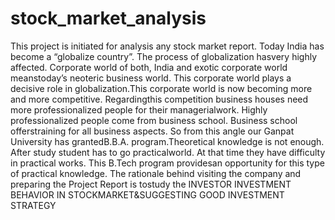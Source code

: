 # stock_market_analysis
This project is initiated for analysis any stock market report.
Today India has become a “globalize country”. The process of globalization hasvery highly affected. Corporate world of both, India and exotic corporate world meanstoday’s neoteric business world. This corporate world plays a decisive role in globalization.This corporate world is now becoming more and more competitive. Regardingthis competition business houses need more professionalized people for their managerialwork. Highly professionalized people come from business school. Business school offerstraining for all business aspects. So from this angle our Ganpat University has grantedB.B.A. program.Theoretical knowledge is not enough. After study student has to go practicalworld. At that time they have difficulty in practical works. This B.Tech program providesan opportunity for this type of practical knowledge.
The rationale behind visiting the company and preparing the Project Report is tostudy the INVESTOR INVESTMENT BEHAVIOR IN STOCKMARKET&SUGGESTING GOOD INVESTMENT STRATEGY
